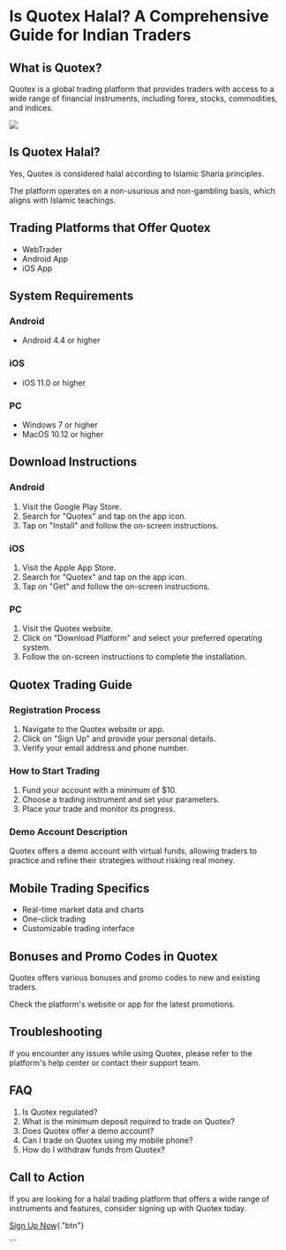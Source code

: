 # Is Quotex Halal? A Comprehensive Guide for Indian Traders

## What is Quotex?

Quotex is a global trading platform that provides traders with access to
a wide range of financial instruments, including forex, stocks,
commodities, and indices.

[![](https://static.quotex.io/files/4_en/300_250.jpg)](https://traff.sbs/brokerqxlid)

## Is Quotex Halal?

Yes, Quotex is considered halal according to Islamic Sharia principles.

The platform operates on a non-usurious and non-gambling basis, which
aligns with Islamic teachings.

## Trading Platforms that Offer Quotex

-   WebTrader
-   Android App
-   iOS App

## System Requirements

### Android

-   Android 4.4 or higher

### iOS

-   iOS 11.0 or higher

### PC

-   Windows 7 or higher
-   MacOS 10.12 or higher

## Download Instructions

### Android

1.  Visit the Google Play Store.
2.  Search for "Quotex" and tap on the app icon.
3.  Tap on "Install" and follow the on-screen instructions.

### iOS

1.  Visit the Apple App Store.
2.  Search for "Quotex" and tap on the app icon.
3.  Tap on "Get" and follow the on-screen instructions.

### PC

1.  Visit the Quotex website.
2.  Click on "Download Platform" and select your preferred
    operating system.
3.  Follow the on-screen instructions to complete the installation.

## Quotex Trading Guide

### Registration Process

1.  Navigate to the Quotex website or app.
2.  Click on "Sign Up" and provide your personal details.
3.  Verify your email address and phone number.

### How to Start Trading

1.  Fund your account with a minimum of \$10.
2.  Choose a trading instrument and set your parameters.
3.  Place your trade and monitor its progress.

### Demo Account Description

Quotex offers a demo account with virtual funds, allowing traders to
practice and refine their strategies without risking real money.

## Mobile Trading Specifics

-   Real-time market data and charts
-   One-click trading
-   Customizable trading interface

## Bonuses and Promo Codes in Quotex

Quotex offers various bonuses and promo codes to new and existing
traders.

Check the platform\'s website or app for the latest promotions.

## Troubleshooting

If you encounter any issues while using Quotex, please refer to the
platform\'s help center or contact their support team.

## FAQ

1.  Is Quotex regulated?
2.  What is the minimum deposit required to trade on Quotex?
3.  Does Quotex offer a demo account?
4.  Can I trade on Quotex using my mobile phone?
5.  How do I withdraw funds from Quotex?

## Call to Action

If you are looking for a halal trading platform that offers a wide range
of instruments and features, consider signing up with Quotex today.

[Sign Up
Now](\%22https://broker-qx.pro/sign-up/?lid=1102511\%22){."btn"}

\`\`\`

